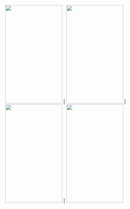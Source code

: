 <img src="https://github.com/arshiapassad/nnn/blob/0bf8671648b4c8e672f5b9613afc2ac435106c25/file_0000970.jpg" width="180" height="310"> |
<img src="https://github.com/arshiapassad/nnn/blob/3de7e68f613816f7e7fb4d7d8d801cc4bbdee044/file_0000968.jpg" width="180" height="310"> |
<img src="https://github.com/arshiapassad/nnn/blob/3de7e68f613816f7e7fb4d7d8d801cc4bbdee044/file_0000971.jpg" width="180" height="310"> |
<img src="https://github.com/arshiapassad/nnn/blob/f0de98f0f61cd9a2cdf8f5cd12798fadf06c379b/file_0000969.jpg" width="180" height="310">
